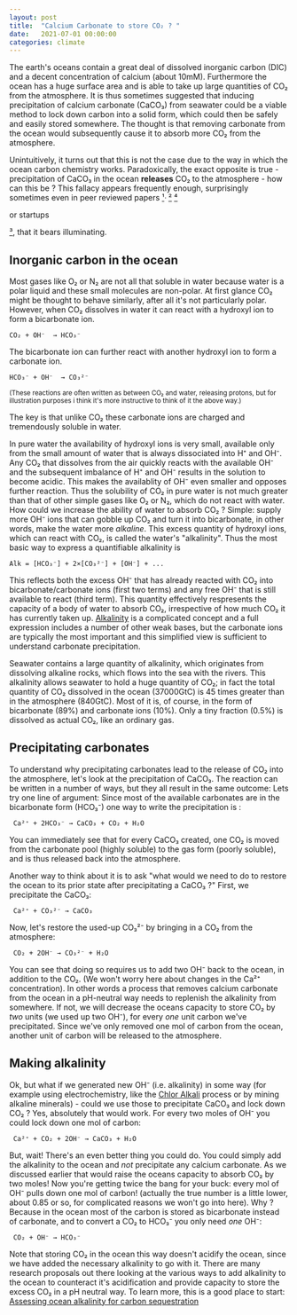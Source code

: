 ```yaml
---
layout: post
title:  "Calcium Carbonate to store CO₂ ? "
date:   2021-07-01 00:00:00
categories: climate 
---
```


The earth's oceans contain a great deal of dissolved inorganic carbon (DIC) and a decent concentration of calcium (about 10mM).
Furthermore the ocean has a huge surface area and is able to take up large quantities of CO₂ from the atmosphere.
It is thus sometimes suggested that inducing precipitation of calcium carbonate (CaCO₃) from seawater could be a viable method to 
lock down carbon into a solid form, which could then be safely and easily stored somewhere. The thought is that removing carbonate from the 
ocean would subsequently cause it to absorb more CO₂ from the atmosphere.

Unintuitively, it turns out that this is not the case due to the way in which the ocean carbon chemistry works. 
Paradoxically, the exact opposite is true - precipitation of CaCO₃ in the ocean **releases** CO₂ to the atmosphere - how can this be ? 
This fallacy appears frequently enough, surprisingly sometimes even in peer reviewed papers [¹](https://chemistry-europe.onlinelibrary.wiley.com/doi/10.1002/cssc.202100134)ᐧ [²](https://pubs.acs.org/doi/full/10.1021/acssuschemeng.0c08561) [⁴](https://newscenter.lbl.gov/2022/05/16/using-bacteria-to-accelerate-co2-capture-in-oceans/)

or startups

[³](https://www.fastcompany.com/90642340/this-carbon-capture-tech-removes-co2-from-the-ocean-by-making-seashells), that it bears illuminating. 

## Inorganic carbon in the ocean

Most gases like O₂ or N₂ are not all that soluble in water because water is a polar liquid and these small molecules are non-polar.
At first glance CO₂ might be thought to behave similarly, after all it's not particularly polar.
However, when CO₂ dissolves in water it can react with a hydroxyl ion to form a bicarbonate ion.

```
CO₂ + OH⁻  → HCO₃⁻ 
```

The bicarbonate ion can further react with another hydroxyl ion to form a carbonate ion.

```
HCO₃⁻ + OH⁻  → CO₃²⁻ 
```

<sup>(These reactions are often written as between CO₂ and water, releasing protons, but for 
illustration purposes i think it's more instructive to think of it the above way.)
</sup>

The key is that unlike CO₂ these carbonate ions are charged and tremendously soluble in water.

In pure water the availability of hydroxyl ions is very small, available only from the small amount of water that is always dissociated 
into H⁺ and OH⁻. Any CO₂ that dissolves from the air quickly reacts with the available OH⁻ and the subsequent imbalance of H⁺ and OH⁻ results in the solution to become acidic. 
This makes the availablity of OH⁻ even smaller and opposes further reaction.
Thus the solubility of CO₂ in pure water is not much greater than that of other simple gases like O₂ or N₂, which do not react with water.
How could we increase the ability of water to absorb CO₂ ? Simple: supply more OH⁻ ions that can gobble up CO₂ and 
turn it into bicarbonate, in other words, make the water more *alkaline*. This excess quantity of hydroxyl ions, which can react with CO₂, 
is called the water's "alkalinity". Thus the most basic way to express a quantifiable alkalinity is 

```
Alk = [HCO₃⁻] + 2×[CO₃²⁻] + [OH⁻] + ... 
```

This reflects both the excess OH⁻ that has already reacted with CO₂ into bicarbonate/carbonate ions (first two terms) and any free OH⁻ that is still available to react (third term).
This quantity effectively respresents the capacity of a body of water to absorb CO₂, irrespective of how much CO₂ it has currently taken up.
[Alkalinity](https://en.wikipedia.org/wiki/Alkalinity) is a complicated concept and a full expression includes a number of other weak bases, 
but the carbonate ions are typically the most important and this simplified view is sufficient to understand carbonate precipitation.

Seawater contains a large quantity of alkalinity, which originates from dissolving alkaline rocks, which flows into the sea with the rivers.
This alkalinity allows seawater to hold a huge quantity of CO₂; in fact the total quantity of CO₂ dissolved in the ocean (37000GtC) is 
45 times greater than in the atmosphere (840GtC). Most of it is, of course, in the form of bicarbonate (89%)  and carbonate ions (10%).
Only a tiny fraction (0.5%) is dissolved as actual CO₂, like an ordinary gas.  

## Precipitating carbonates 

To understand why precipitating carbonates lead to the release of CO₂ into the atmosphere, let's look at the precipitation of CaCO₃. 
The reaction can be written in a number of ways, but they all result in the same outcome:
Lets try one line of argument: Since most of the available carbonates are in the bicarbonate form (HCO₃⁻) one way to write the precipitation is : 

```
 Ca²⁺ + 2HCO₃⁻ → CaCO₃ + CO₂ + H₂O
```

You can immediately see that for every CaCO₃ created, one CO₂ is moved from the carbonate pool (highly soluble) to the gas form (poorly soluble),
and is thus released back into the atmosphere.

Another way to think about it is to ask "what would we need to do to restore the ocean to its prior state after precipitating a CaCO₃ ?"
First, we precipitate the CaCO₃:

```
 Ca²⁺ + CO₃²⁻ → CaCO₃ 
```

Now, let's restore the used-up CO₃²⁻ by bringing in a CO₂ from the atmosphere:

```
 CO₂ + 2OH⁻ → CO₃²⁻ + H₂O 
```

You can see that doing so requires us to add two OH⁻ back to the ocean, in addition to the CO₂. (We won't worry here about changes in the Ca²⁺ concentration). 
In other words a process that removes calcium carbonate from the ocean in a pH-neutral way needs to replenish the 
alkalinity from somewhere. If not, we will decrease the oceans capacity to store CO₂ by *two* units (we used up two OH⁻), for every *one* unit carbon we've precipitated.
Since we've only removed one mol of carbon from the ocean, another unit of carbon will be released to the atmosphere. 


## Making alkalinity

Ok, but what if we generated new OH⁻ (i.e. alkalinity) in some way (for example using electrochemistry, like 
the [Chlor Alkali](https://en.wikipedia.org/wiki/Chloralkali_process) process or by mining alkaline minerals) - could we use those to precipitate CaCO₃ and lock down CO₂ ?
Yes, absolutely that would work. For every two moles of OH⁻ you could lock down one mol of carbon:

```
 Ca²⁺ + CO₂ + 2OH⁻ → CaCO₃ + H₂O
```

But, wait! There's an even better thing you could do. You could simply add the alkalinity to the ocean and *not* precipitate any calcium carbonate. As we discussed earlier that would
raise the oceans capacity to absorb CO₂ by two moles! Now you're getting twice the bang for your buck: every mol of OH⁻ pulls down one mol of carbon! (actually the true number is a little lower, about 0.85 or so, for complicated reasons we won't go into here).
Why ? Because in the ocean most of the carbon is stored as bicarbonate instead of carbonate, and to convert a CO₂ to HCO₃⁻ you only need *one* OH⁻:


```
 CO₂ + OH⁻ → HCO₃⁻ 
```

Note that storing CO₂ in the ocean this way doesn't acidify the ocean, since we have added the necessary alkalinity to go with it.
There are many research proposals out there looking at the various ways to add alkalinity to the ocean to counteract it's acidification and provide capacity to store the excess CO₂ in a pH neutral way. To learn more, this is a good place to start: [Assessing ocean alkalinity for carbon sequestration](https://agupubs.onlinelibrary.wiley.com/doi/10.1002/2016RG000533)












